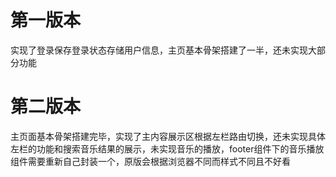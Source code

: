 # 第一版本
实现了登录保存登录状态存储用户信息，主页基本骨架搭建了一半，还未实现大部分功能
# 第二版本
主页面基本骨架搭建完毕，实现了主内容展示区根据左栏路由切换，还未实现具体左栏的功能和搜索音乐结果的展示，未实现音乐的播放，footer组件下的音乐播放组件需要重新自己封装一个，原版会根据浏览器不同而样式不同且不好看
